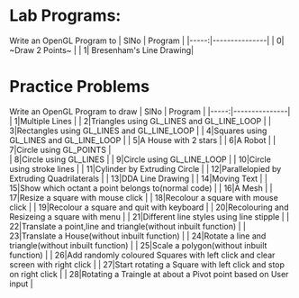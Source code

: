 # Lab Programs:
Write an OpenGL Program to 
| SlNo | Program |
|-----:|---------------|
|     0|     ~Draw 2 Points~    |
|     1|     Bresenham's Line Drawing|


# Practice Problems

Write an OpenGL Program to draw
| SlNo | Program |
|-----:|---------------|
|     1|Multiple Lines                              |
|     2|Triangles using GL_LINES and GL_LINE_LOOP   |
|     3|Rectangles using GL_LINES and GL_LINE_LOOP  |
|     4|Squares using GL_LINES and GL_LINE_LOOP     |
|     5|A House with 2 stars                        |
|     6|A Robot                                     |
|     7|Circle using GL_POINTS                      |        
|     8|Circle using GL_LINES                       |
|     9|Circle using GL_LINE_LOOP                   |
|    10|Circle using stroke lines                   |
|    11|Cylinder by Extruding Circle                |
|    12|Parallelopied by Extruding Quadrilaterals   |
|    13|DDA Line Drawing                            |
|    14|Moving Text                                 |
|    15|Show which octant a point belongs to(normal code)  |
|    16|A Mesh                                      |
|    17|Resize a square with mouse click                                      |
|    18|Recolour a square with mouse click                                      |
|    19|Recolour a square and quit with keyboard                                     |
|    20|Recolouring and Resizeing a square with menu                               |
|    21|Different line styles using line stipple                               |
|    22|Translate a point,line and triangle(without inbuilt function)                               |
|    23|Translate a House(without inbuilt function)                               |
|    24|Rotate a line and triangle(without inbuilt function)                               |
|    25|Scale a polygon(without inbuilt function)                               |
|    26|Add randomly coloured Squares with left click and clear screen with right click                               |
|    27|Start rotating a Square with left click and stop on right click                               |
|    28|Rotating a Traingle at about a Pivot point based on User input                               |
